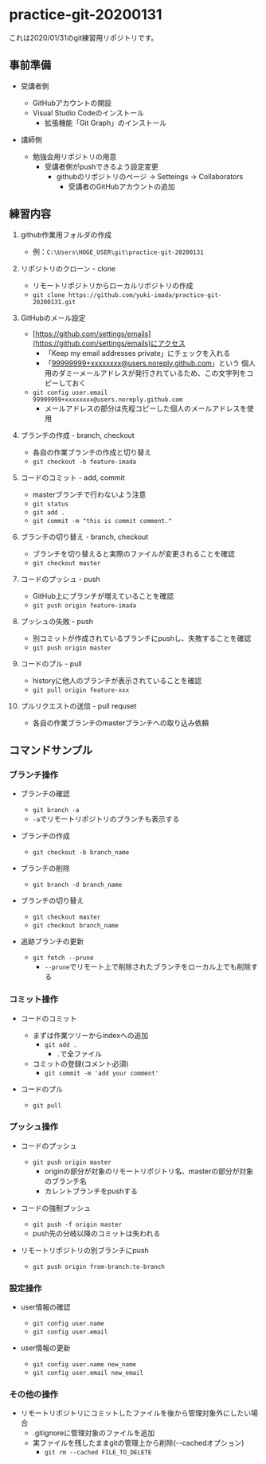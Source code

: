 # practice-git-20200131

これは2020/01/31のgit練習用リポジトリです。

## 事前準備

* 受講者側
  * GitHubアカウントの開設
  * Visual Studio Codeのインストール
    * 拡張機能「Git Graph」のインストール

* 講師側
  * 勉強会用リポジトリの用意
    * 受講者側がpushできるよう設定変更
      * githubのリポジトリのページ -> Setteings -> Collaborators
        * 受講者のGitHubアカウントの追加

## 練習内容

1. github作業用フォルダの作成
    * 例：`C:\Users\HOGE_USER\git\practice-git-20200131`

1. リポジトリのクローン - clone
    * リモートリポジトリからローカルリポジトリの作成
    * `git clone https://github.com/yuki-imada/practice-git-20200131.git`

1. GitHubのメール設定
    * [https://github.com/settings/emails](https://github.com/settings/emails)にアクセス
      * 「Keep my email addresses private」にチェックを入れる
      * 「99999999+xxxxxxxx@users.noreply.github.com」という
        個人用のダミーメールアドレスが発行されているため、この文字列をコピーしておく
    * `git config user.email 99999999+xxxxxxxx@users.noreply.github.com`
      * メールアドレスの部分は先程コピーした個人のメールアドレスを使用

1. ブランチの作成 - branch, checkout
    * 各自の作業ブランチの作成と切り替え
    * `git checkout -b feature-imada`

1. コードのコミット - add, commit
    * masterブランチで行わないよう注意
    * `git status`
    * `git add .`
    * `git commit -m "this is commit comment."`

1. ブランチの切り替え - branch, checkout
    * ブランチを切り替えると実際のファイルが変更されることを確認
    * `git checkout master`

1. コードのプッシュ - push
    * GitHub上にブランチが増えていることを確認
    * `git push origin feature-imada`

1. プッシュの失敗 - push
    * 別コミットが作成されているブランチにpushし、失敗することを確認
    * `git push origin master`

1. コードのプル - pull
    * historyに他人のブランチが表示されていることを確認
    * `git pull origin feature-xxx`

1. プルリクエストの送信 - pull requset
    * 各自の作業ブランチのmasterブランチへの取り込み依頼

## コマンドサンプル

### ブランチ操作

* ブランチの確認
  * `git branch -a`
  * `-a`でリモートリポジトリのブランチも表示する

* ブランチの作成
  * `git checkout -b branch_name`

* ブランチの削除
  * `git branch -d branch_name`

* ブランチの切り替え
  * `git checkout master`
  * `git checkout branch_name`

* 追跡ブランチの更新
  * `git fetch --prune`
    * `--prune`でリモート上で削除されたブランチをローカル上でも削除する

### コミット操作

* コードのコミット
  * まずは作業ツリーからindexへの追加
    * `git add .`
      * `.`で全ファイル
  * コミットの登録(コメント必須)
    * `git commit -m 'add your comment'`

* コードのプル
  * `git pull`

### プッシュ操作

* コードのプッシュ
  * `git push origin master`
    * originの部分が対象のリモートリポジトリ名、masterの部分が対象のブランチ名
    * カレントブランチをpushする

* コードの強制プッシュ
  * `git push -f origin master`
  * push先の分岐以降のコミットは失われる

* リモートリポジトリの別ブランチにpush
  * `git push origin from-branch:to-branch`

### 設定操作

* user情報の確認
  * `git config user.name`
  * `git config user.email`

* user情報の更新
  * `git config user.name new_name`
  * `git config user.email new_email`

### その他の操作

* リモートリポジトリにコミットしたファイルを後から管理対象外にしたい場合
  * .gitignoreに管理対象のファイルを追加
  * 実ファイルを残したままgitの管理上から削除(--cachedオプション)
    * `git rm --cached FILE_TO_DELETE`
